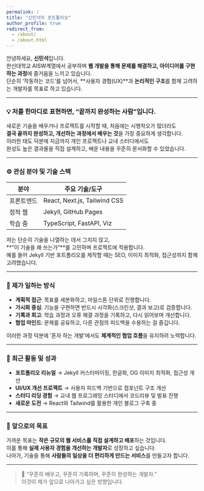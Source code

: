```yaml
---
permalink: /
title: "신민석의 포트폴리오"
author_profile: true
redirect_from: 
  - /about/
  - /about.html
---
```


안녕하세요, **신민석**입니다.  
한신대학교 AISW계열에서 공부하며 **웹 개발을 통해 문제를 해결하고, 아이디어를 구현하는 과정**에 즐거움을 느끼고 있습니다.  
단순히 ‘작동하는 코드’를 넘어서, **사용자 경험(UX)**과 **논리적인 구조**를 함께 고려하는 개발자를 목표로 하고 있습니다.

---

### 💡 저를 한마디로 표현하면, “끝까지 완성하는 사람”입니다.
새로운 기술을 배우거나 프로젝트를 시작할 때, 처음에는 시행착오가 많더라도  
**결국 끝까지 완성하고, 개선하는 과정에서 배우는 것**을 가장 중요하게 생각합니다.  
이러한 태도 덕분에 지금까지 개인 프로젝트나 교내 스터디에서도  
완성도 높은 결과물을 직접 설계하고, 배운 내용을 꾸준히 문서화할 수 있었습니다.

---

### ⚙️ 관심 분야 및 기술 스택
| 분야         | 주요 기술/도구                  |
|--------------|---------------------------------|
| 프론트엔드   | React, Next.js, Tailwind CSS    |
| 정적 웹      | Jekyll, GitHub Pages            |
| 학습 중      | TypeScript, FastAPI, Viz        |


저는 단순히 기술을 나열하는 데서 그치지 않고,  
**“이 기술을 왜 쓰는가”**를 고민하며 프로젝트에 적용합니다.  
예를 들어 Jekyll 기반 포트폴리오를 제작할 때는 SEO, 이미지 최적화, 접근성까지 함께 고려했습니다.

---

### 🧩 제가 일하는 방식
- **계획적 접근**: 목표를 세분화하고, 마일스톤 단위로 진행합니다.  
- **가시화 중심**: 기능을 구현하면 반드시 시각화(스크린샷, 결과 보고)로 검증합니다.  
- **기록과 회고**: 학습 과정과 오류 해결 과정을 기록하고, 다시 읽어보며 개선합니다.  
- **협업 마인드**: 문제를 공유하고, 다른 관점의 피드백을 수용하는 걸 즐깁니다.  

이러한 과정 덕분에 ‘혼자 하는 개발’에서도 **체계적인 협업 흐름**을 유지하려 노력합니다.

---

### 🚀 최근 활동 및 성과
- **포트폴리오 리뉴얼** → Jekyll 커스터마이징, 한글화, OG 이미지 최적화, 접근성 개선  
- **UI/UX 개선 프로젝트** → 사용자 피드백 기반으로 컴포넌트 구조 개선  
- **스터디 리딩 경험** → 교내 웹 프로그래밍 스터디에서 코드리뷰 및 발표 진행  
- **새로운 도전** → React와 Tailwind를 활용한 개인 블로그 구축 중  

---

### 🎯 앞으로의 목표
가까운 목표는 **작은 규모의 웹 서비스를 직접 설계하고 배포**하는 것입니다.  
이를 통해 **실제 사용자 경험을 개선하는 개발자**로 성장하고 싶습니다.  
나아가, 기술을 통해 **사람들의 일상을 더 편리하게 만드는 서비스**를 만들고자 합니다.

---

> 📌 “꾸준히 배우고, 꾸준히 기록하며, 꾸준히 완성하는 개발자.”  
> 이것이 제가 앞으로 나아가고 싶은 방향입니다.

